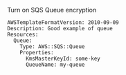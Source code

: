 
Turn on SQS Queue encryption

```yaml---
AWSTemplateFormatVersion: 2010-09-09
Description: Good example of queue
Resources:
  Queue:
    Type: AWS::SQS::Queue
    Properties:
      KmsMasterKeyId: some-key
      QueueName: my-queue


```


